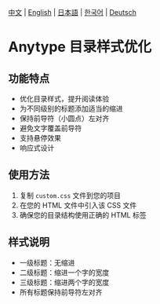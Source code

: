 [中文](README.md) | [English](README_en-US.md) | [日本語](README_ja-JP.md) | [한국어](README_ko-KR.md) | [Deutsch](README_de-DE.md)

# Anytype 目录样式优化

## 功能特点
- 优化目录样式，提升阅读体验
- 为不同级别的标题添加适当的缩进
- 保持前导符（小圆点）左对齐
- 避免文字覆盖前导符
- 支持悬停效果
- 响应式设计

## 使用方法
1. 复制 `custom.css` 文件到您的项目
2. 在您的 HTML 文件中引入该 CSS 文件
3. 确保您的目录结构使用正确的 HTML 标签

## 样式说明
- 一级标题：无缩进
- 二级标题：缩进一个字的宽度
- 三级标题：缩进两个字的宽度
- 所有标题保持前导符左对齐 